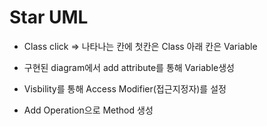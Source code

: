 Star UML
============
+ Class click => 나타나는 칸에 첫칸은 Class 아래 칸은 Variable

+ 구현된 diagram에서 add attribute를 통해 Variable생성
+ Visbility를 통해 Access Modifier(접근지정자)를 설정
+ Add Operation으로 Method 생성
